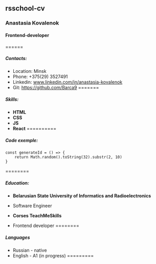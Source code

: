 ## rsschool-cv
### Anastasia Kovalenok
#### Frontend-developer
======
##### Contacts:
* Location: Minsk
* Phone: +375(29) 3527491
* Linkedin: www.linkedin.com/in/anastasia-kovalenok
* Git: https://github.com/Barca9
=======
##### Skills:
* __HTML__
* __CSS__
* __JS__
* __React__
==========
##### Code exemple:
```
const generateId = () => {
    return Math.random().toString(32).substr(2, 10)
}
```
========
##### Education:
* __Belarusian State University of Informatics and Radioelectronics__
+ Software Engineer
* __Corses TeachMeSkills__
+ Frontend developer
========
##### Languages
* Russian - native
* English - A1 (in progress)
=========
